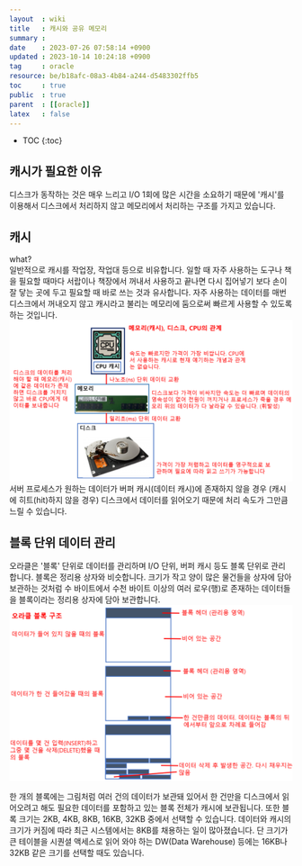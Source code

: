 ```yaml
---
layout  : wiki
title   : 캐시와 공유 메모리 
summary : 
date    : 2023-07-26 07:58:14 +0900
updated : 2023-10-14 10:24:18 +0900
tag     : oracle
resource: be/b18afc-08a3-4b84-a244-d5483302ffb5
toc     : true
public  : true
parent  : [[oracle]]
latex   : false
---
```

* TOC
{:toc}

## 캐시가 필요한 이유 
디스크가 동작하는 것은 매우 느리고 I/O 1회에 많은 시간을 소요하기 때문에 '캐시'를 이용해서 디스크에서 처리하지 않고 메모리에서 처리하는 구조를 가지고 있습니다.

## 캐시
what?  
 일반적으로 캐시를 작업장, 작업대 등으로 비유합니다. 일할 때 자주 사용하는 도구나 책을 필요할 때마다 서랍이나 책장에서 꺼내서 사용하고 끝나면 다시 집어넣기 보다 손이 잘 닿는 곳에 두고 필요할 때 바로 쓰는 것과 유사합니다. 자주 사용하는 데이터를 매번 디스크에서 꺼내오지 않고 캐시라고 불리는 메모리에 둠으로써 빠르게 사용할 수 있도록 하는 것입니다.
![image]( /resource/be/b18afc-08a3-4b84-a244-d5483302ffb5/257047535-c433f118-2882-4809-8aae-ccfde65dfa07.png)
서버 프로세스가 원하는 데이터가 버퍼 캐시(데이터 캐시)에 존재하지 않을 경우 (캐시에 히트(hit)하지 않을 경우) 디스크에서 데이터를 읽어오기 때문에 처리 속도가 그만큼 느릴 수 있습니다.

## 블록 단위 데이터 관리
오라클은 '블록' 단위로 데이터를 관리하며 I/O 단위, 버퍼 캐시 등도 블록 단위로 관리합니다. 블록은 정리용 상자와 비슷합니다. 크기가 작고 양이 많은 물건들을 상자에 담아 보관하는 것처럼 수 바이트에서 수천 바이트 이상의 여러 로우(행)로 존재하는 데이터들을 블록이라는 정리용 상자에 담아 보관합니다.
![image]( /resource/be/b18afc-08a3-4b84-a244-d5483302ffb5/258653190-2ae61eaf-3ac0-4f56-91a8-022f249a95b0.png)

한 개의 블록에는 그림처럼 여러 건의 데이터가 보관돼 있어서 한 건만을 디스크에서 읽어오려고 해도 필요한 데이터를 포함하고 있는 블록 전체가 캐시에 보관됩니다. 또한 블록 크기는 2KB, 4KB, 8KB, 16KB, 32KB 중에서 선택할 수 있습니다. 데이터와 캐시의 크기가 커짐에 따라 최근 시스템에서는 8KB를 채용하는 일이 많아졌습니다. 단 크기가 큰 테이블을 시퀀셜 액세스로 읽어 와야 하는 DW(Data Warehouse) 등에는 16KB나 32KB 같은 크기를 선택할 때도 있습니다.
